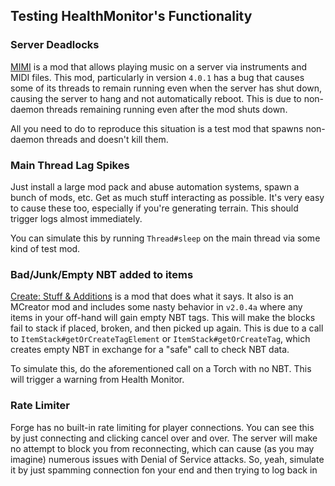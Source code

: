 Testing HealthMonitor's Functionality
---

### Server Deadlocks
[MIMI](https://modrinth.com/mod/mimi) is a mod that allows playing music on a server via instruments and MIDI files. 
This mod, particularly in version `4.0.1` has a bug that causes some of its threads to remain running even when the
server has shut down, causing the server to hang and not automatically reboot. This is due to non-daemon threads
remaining running even after the mod shuts down. 

All you need to do to reproduce this situation is a test mod that spawns non-daemon threads and doesn't kill them.

### Main Thread Lag Spikes
Just install a large mod pack and abuse automation systems, spawn a bunch of mods, etc. Get as much stuff interacting 
as possible. It's very easy to cause these too, especially if you're generating terrain. This should trigger logs
almost immediately.

You can simulate this by running `Thread#sleep` on the main thread via some kind of test mod.


### Bad/Junk/Empty NBT added to items
[Create: Stuff & Additions](https://www.curseforge.com/minecraft/mc-mods/create-stuff-additions) is a mod that does what it says.
It also is an MCreator mod and includes some nasty behavior in `v2.0.4a` where any items in your off-hand will gain empty
NBT tags. This will make the blocks fail to stack if placed, broken, and then picked up again. This is due to a call to
`ItemStack#getOrCreateTagElement` or `ItemStack#getOrCreateTag`, which creates empty NBT in exchange for a "safe" call
to check NBT data.

To simulate this, do the aforementioned call on a Torch with no NBT. This will trigger a warning from Health Monitor.

### Rate Limiter
Forge has no built-in rate limiting for player connections. You can see this by just connecting and clicking cancel over and over.
The server will make no attempt to block you from reconnecting, which can cause (as you may imagine) numerous issues with
Denial of Service attacks. So, yeah, simulate it by just spamming connection fon your end and then trying to log back in
